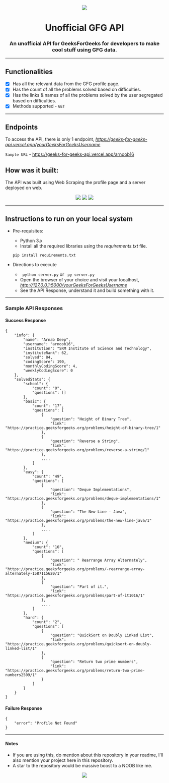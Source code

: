 <p align="center">
    <img src = "https://media.geeksforgeeks.org/wp-content/cdn-uploads/20190710102234/download3.png">
	<h1 align="center">Unofficial GFG API</h1>
	<h3 align="center">An unofficial API for GeeksForGeeks for developers to make cool stuff using GFG data.</h3>
</p>

---

## Functionalities
  -  [x]  Has all the relevant data from the GFG profile page.
  -  [x]  Has the count of all the problems solved based on difficulties.
  -  [x]  Has the links & names of all the problems solved by the user segregated based on difficulties.
  -  [x]  Methods supported - `GET`

---

## Endpoints

To access the API, there is only 1 endpoint, *https://geeks-for-geeks-api.vercel.app/yourGeeksForGeeksUsername*

`Sample URL` - https://geeks-for-geeks-api.vercel.app/arnoob16

## How was it built:
The API was built using Web Scraping the profile page and a server deployed on web.

<p align=center>
    <img src = "https://img.shields.io/badge/-Python-3776AB?style=for-the-badge&logo=Python&logoColor=white"/>
    <img src = "https://img.shields.io/badge/Flask-FF9800?style=for-the-badge&logo=flask"/>
    <img src = "https://img.shields.io/badge/Vercel-008080?style=for-the-badge&logo=vercel"/>
</p>

---

## Instructions to run on your local system

* Pre-requisites:
	- Python 3.x
    - Install all the required libraries using the *requirements.txt* file. 
    
    ``` pip install requirements.txt ```

* Directions to execute
    - ``` python server.py``` or ``` py server.py```
    - Open the browser of your choice and visit your localhost, *http://127.0.0.1:5000/yourGeeksForGeeksUsername*
    - See the API Response, understand it and build something with it.

---

### Sample API Responses
#### Success Response
```
{
    "info": {
        "name": "Arnab Deep",
        "username": "arnoob16",
        "institution": "SRM Institute of Science and Technology",
        "instituteRank": 62,
        "solved": 84,
        "codingScore": 190,
        "monthlyCodingScore": 4,
        "weeklyCodingScore": 0
    },
    "solvedStats": {
        "school": {
            "count": "0",
            "questions": []
        },
        "basic": {
            "count": "17",
            "questions": [
                {
                    "question": "Height of Binary Tree",
                    "link": "https://practice.geeksforgeeks.org/problems/height-of-binary-tree/1"
                },
                {
                    "question": "Reverse a String",
                    "link": "https://practice.geeksforgeeks.org/problems/reverse-a-string/1"
                },
                ....
            ]
        },
        "easy": {
            "count": "49",
            "questions": [
                {
                    "question": "Deque Implementations",
                    "link": "https://practice.geeksforgeeks.org/problems/deque-implementations/1"
                },
                {
                    "question": "The New Line - Java",
                    "link": "https://practice.geeksforgeeks.org/problems/the-new-line-java/1"
                },
                ....
            ]
        },
        "medium": {
            "count": "16",
            "questions": [
                {
                    "question": " Rearrange Array Alternately",
                    "link": "https://practice.geeksforgeeks.org/problems/-rearrange-array-alternately-1587115620/1"
                },
                {
                    "question": "Part of it.",
                    "link": "https://practice.geeksforgeeks.org/problems/part-of-it1016/1"
                },
                ....
            ]
        },
        "hard": {
            "count": "2",
            "questions": [
                {
                    "question": "QuickSort on Doubly Linked List",
                    "link": "https://practice.geeksforgeeks.org/problems/quicksort-on-doubly-linked-list/1"
                },
                {
                    "question": "Return two prime numbers",
                    "link": "https://practice.geeksforgeeks.org/problems/return-two-prime-numbers2509/1"
                }
            ]
        }
    }
}
``` 

#### Failure Response
```
{
    "error": "Profile Not Found"
}
```
---

#### Notes

- If you are using this, do mention about this repository in your readme, I'll also mention your project here in this repository.
- A star to the repository would be massive boost to a NOOB like me.


<p align=center>
<img src="https://forthebadge.com/images/badges/built-with-love.svg"/>
</p>
